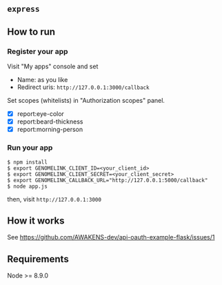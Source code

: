 ## `express`

## How to run

### Register your app

Visit "My apps" console and set

- Name: as you like
- Redirect uris: `http://127.0.0.1:3000/callback`

Set scopes (whitelists) in "Authorization scopes" panel.

- [x] report:eye-color
- [x] report:beard-thickness
- [x] report:morning-person

### Run your app

```
$ npm install
$ export GENOMELINK_CLIENT_ID=<your_client_id>
$ export GENOMELINK_CLIENT_SECRET=<your_client_secret>
$ export GENOMELINK_CALLBACK_URL="http://127.0.0.1:5000/callback"
$ node app.js
```

then, visit `http://127.0.0.1:3000`

## How it works

See https://github.com/AWAKENS-dev/api-oauth-example-flask/issues/1

## Requirements
Node >= 8.9.0